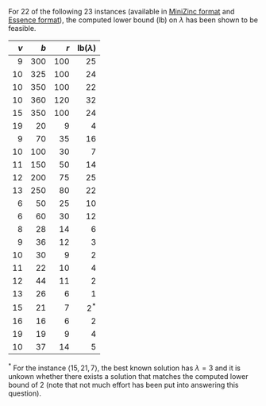 For 22 of the following 23 instances (available in [MiniZinc format](../data/instances_mzn.zip) and [Essence format](../data/instances_essence.zip)), the computed lower bound (lb) on $\lambda$ has been shown to be feasible. 

$v$	|  $b$	|  $r$	| lb($\lambda$)
-------:|------:|------:|-------------:
 9	| 300	| 100	|     25
10	| 325	| 100	|     24
10	| 350	| 100	|     22
10	| 360	| 120	|     32
15	| 350	| 100	|     24
19	|  20	|   9	|      4
 9	|  70	|  35	|     16
10	| 100	|  30	|      7
11	| 150	|  50	|     14
12	| 200	|  75	|     25
13	| 250	|  80	|     22
 6	|  50	|  25	|     10
 6	|  60	|  30	|     12
 8	|  28	|  14	|      6
 9	|  36	|  12	|      3
10	|  30	|   9	|      2
11	|  22	|  10	|      4
12	|  44	|  11	|      2
13	|  26	|   6	|      1
15	|  21	|   7	|      2$^*$ 
16	|  16	|   6	|      2
19	|  19	|   9	|      4
10	|  37	|  14	|      5

$^*$ For the instance $\langle 15,21,7 \rangle$, the best known solution has $\lambda = 3$ and it is unkown whether there exists a solution that matches the computed lower bound of 2 (note that not much effort has been put into answering this question).